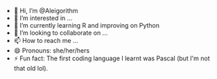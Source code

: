 - 👋 Hi, I’m @Aleigorithm
- 👀 I’m interested in ... 
- 🌱 I’m currently learning R and improving on Python
- 💞️ I’m looking to collaborate on ...
- 📫 How to reach me ...
- 😄 Pronouns: she/her/hers
- ⚡ Fun fact: The first coding language I learnt was Pascal (but I'm not that old lol).

<!---
Aleigorithm/Aleigorithm is a ✨ special ✨ repository because its `README.md` (this file) appears on your GitHub profile.
You can click the Preview link to take a look at your changes.
--->
